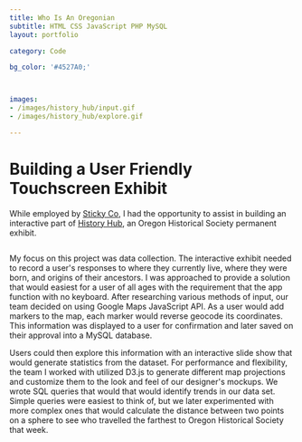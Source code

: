 ```yaml
---
title: Who Is An Oregonian            
subtitle: HTML CSS JavaScript PHP MySQL
layout: portfolio

category: Code

bg_color: '#4527A0;'



images:
- /images/history_hub/input.gif
- /images/history_hub/explore.gif

---
```


Building a User Friendly Touchscreen Exhibit
==================

While employed by [Sticky Co](http://sticky.tv/), I had the opportunity to assist in building an interactive part of [History Hub](http://www.ohs.org/museum/exhibits/history-hub.cfm), an Oregon Historical Society permanent exhibit.

<div class="center-img">
<img src="../../images/history_hub/input.gif" alt="" />
</div>

My focus on this project was data collection. The interactive exhibit needed to record a user's responses to where they currently live, where they were born, and origins of their ancestors. I was approached to provide a solution that would easiest for a user of all ages with the requirement that the app function with no keyboard. After researching various methods of input, our team decided on using Google Maps JavaScript API. As a user would add markers to the map, each marker would reverse geocode its coordinates. This information was displayed to a user for confirmation and later saved on their approval into a MySQL database.

Users could then explore this information with an interactive slide show that would generate statistics from the dataset. For performance and flexibility, the team I worked with utilized D3.js to generate different map projections and customize them to the look and feel of our designer's mockups. We wrote SQL queries that would that would identify trends in our data set. Simple queries were easiest to think of, but we later experimented with more complex ones that would calculate the distance between two points on a sphere to see who travelled the farthest to Oregon Historical Society that week.
